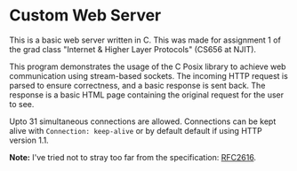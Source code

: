 
# Custom Web Server

This is a basic web server written in C. This was made for assignment 1 of the grad class "Internet & Higher Layer Protocols" (CS656 at NJIT).

This program demonstrates the usage of the C Posix library to achieve web communication using stream-based sockets. The incoming HTTP request is parsed to ensure correctness, and a basic response is sent back. The response is a basic HTML page containing the original request for the user to see.

Upto 31 simultaneous connections are allowed. Connections can be kept alive with `Connection: keep-alive` or by default default if using HTTP version 1.1.

**Note:** I've tried not to stray too far from the specification: [RFC2616](https://tools.ietf.org/html/rfc2616).